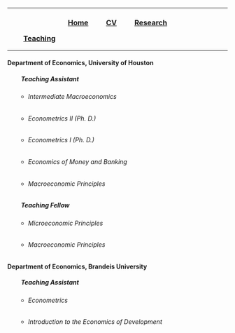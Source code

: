 ___

<h3> 
    <p align="center"> <a href="https://xmgbautista.github.io/">Home</a> &emsp;&emsp; 
    <a href="https://xmgbautista.github.io/cv_xmgbautista.pdf">CV</a> &emsp;&emsp; 
    <a href="https://xmgbautista.github.io/research">Research</a> </p> &emsp;&emsp; 
    <a href="https://xmgbautista.github.io/teaching">Teaching</a>
    
</h3>

___

#### Department of Economics, University of Houston
##### &emsp;&emsp; Teaching Assistant
<ul>
    <ul>
        <li> <h6> Intermediate Macroeconomics </h6></li>
        <li> <h6> Econometrics II (Ph. D.) </h6></li>
        <li> <h6> Econometrics I (Ph. D.) </h6></li>
        <li> <h6> Economics of Money and Banking </h6></li>
        <li> <h6> Macroeconomic Principles </h6></li>
    </ul>
</ul>

##### &emsp;&emsp; Teaching Fellow
<ul>
    <ul>
        <li> <h6> Microeconomic Principles </h6></li>
        <li> <h6> Macroeconomic Principles </h6></li>
    </ul>
</ul>

#### Department of Economics, Brandeis University
##### &emsp;&emsp; Teaching Assistant
<ul>
    <ul>
        <li> <h6> Econometrics </h6></li>
        <li> <h6> Introduction to the Economics of Development </h6></li>
    </ul>
</ul>
